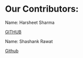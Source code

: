 # Our Contributors:
Name: Harsheet Sharma

[GITHUB](www.github.com/ab1123)

Name: Shashank Rawat

[Github](www.github.com/ab1123)
